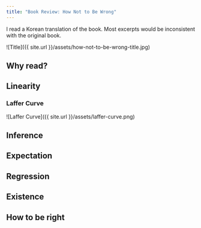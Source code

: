 ```yaml
---
title: "Book Review: How Not to Be Wrong"
---
```


I read a Korean translation of the book.  Most excerpts would be inconsistent
 with the original book.


![Title]({{ site.url }}/assets/how-not-to-be-wrong-title.jpg)

## Why read?

## Linearity

### Laffer Curve

![Laffer Curve]({{ site.url }}/assets/laffer-curve.png)


## Inference

## Expectation

## Regression

## Existence

## How to be right
